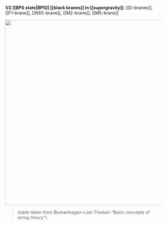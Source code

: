 
**1/2 [[BPS state|BPS]] [[black branes]] in [[supergravity]]**: [[D-branes]], [[F1-brane]], [[NS5-brane]], [[M2-brane]], [[M5-brane]]

<img width="600" src="http://ncatlab.org/nlab/files/BraneSolutionsInSupergravity.jpg" >


> (table taken from Blumenhagen-Lüst-Theisen "Basic concepts of string theory")